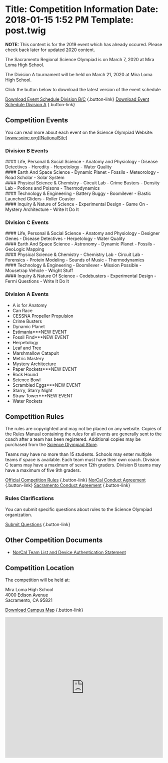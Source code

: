 Title: Competition Information
Date: 2018-01-15 1:52 PM
Template: post.twig
===
**NOTE:** This content is for the 2019 event which has already occured. Please check back later for updated 2020 content.

The Sacramento Regional Science Olympiad is on March 7, 2020 at Mira Loma High School.

The Division A tournament will be held on March 21, 2020 at Mira Loma High School.

Click the button below to download the latest version of the event schedule

[Download Event Schedule Division B/C](/assets/competition-info/schedule-bc.xlsx) {.button-link}
[Download Event Schedule Division A](/assets/competition-info/schedule-a.xls) {.button-link}

## Competition Events
You can read more about each event on the Science Olympiad Website: [www.soinc.org][NationalSite]

### Division B Events

<div class="gridContainer">
<div class="gridBox" markdown="1">
#### Life, Personal &amp; Social Science
 - Anatomy and Physiology
 - Disease Detectives
 - Heredity
 - Herpetology
 - Water Quality
</div>
<div class="gridBox" markdown="1">
#### Earth And Space Science
 - Dynamic Planet
 - Fossils
 - Meteorology
 - Road Scholar
 - Solar System
</div>
<div class="gridBox" markdown="1">
#### Physical Science & Chemistry
 - Circuit Lab
 - Crime Busters
 - Density Lab
 - Potions and Poisons
 - Thermodynamics
</div>
<div class="gridBox" markdown="1">
#### Technology & Engineering
 - Battery Buggy
 - Boomilever
 - Elastic Launched Gliders
 - Roller Coaster
</div>
<div class="gridBox" markdown="1">
#### Inquiry & Nature of Science
 - Experimental Design
 - Game On
 - Mystery Architecture
 - Write It Do It
</div>
</div>

### Division C Events

<div class="gridContainer">
<div class="gridBox" markdown="1">
#### Life, Personal & Social Science
 - Anatomy and Physiology
 - Designer Genes
 - Disease Detectives
 - Herpetology
 - Water Quality
</div>
<div class="gridBox" markdown="1">
#### Earth And Space Science
 - Astronomy
 - Dynamic Planet
 - Fossils
 - GeoLogic Mapping
</div>
<div class="gridBox" markdown="1">
#### Physical Science & Chemistry
 - Chemistry Lab
 - Circuit Lab
 - Forensics
 - Protein Modeling
 - Sounds of Music
 - Thermodynamics
</div>
<div class="gridBox" markdown="1">
#### Technology & Engineering
 - Boomilever
 - Mission Possible
 - Mousetrap Vehicle
 - Wright Stuff
</div>
<div class="gridBox" markdown="1">
#### Inquiry & Nature Of Science
 - Codebusters
 - Experimental Design
 - Fermi Questions
 - Write It Do It
</div>
</div>

### Division A Events
- A is for Anatomy
- Can Race
- CESSNA Propeller Propulsion
- Crime Busters
- Dynamic Planet
- Estimania***NEW EVENT
- Fossil Find***NEW EVENT
- Herpetology
- Leaf and Tree
- Marshmallow Catapult
- Metric Mastery
- Mystery Architecture
- Paper Rockets***NEW EVENT
- Rock Hound
- Science Bowl 
- Scrambled Eggs***NEW EVENT
- Starry, Starry Night
- Straw Tower***NEW EVENT
- Water Rockets


## Competition Rules

The rules are copyrighted and may not be placed on any website. Copies of the Rules Manual containing the rules for all events are generally sent to the coach after a team has been registered. Additional copies may be purchased from the [Science Olympiad Store](https://store.soinc.org/).

Teams may have no more than 15 students. Schools may enter multiple teams if space is available. Each team must have their own coach. Division C teams may have a maximum of seven 12th graders. Division B teams may have a maximum of five 9th graders.

[Official Competition Rules](/assets/competition-info/Official_NorCal_Tourn_Rules.pdf) {.button-link}
[NorCal Conduct Agreement](/assets/competition-info/NorCal_Conduct_Agreement.doc) {.button-link}
[Sacramento Conduct Agreement](/assets/competition-info/Sac_Conduct_Agreement.pdf) {.button-link}

### Rules Clarifications

You can submit specific questions about rules to the Science Olympiad organization.

[Submit Questions](/pages/questions.html) {.button-link}

## Other Competition Documents

- [NorCal Team List and Device Authentication Statement](/assets/competition-info/NorCal_Official_Team_List.doc)

## Competition Location
The competition will be held at:

Mira Loma High School  
4000 Edison Avenue  
Sacramento, CA 95821

[Download Campus Map](/assets/competition-info/MLHSmap-with-parking.pdf) {.button-link}

<iframe src="https://www.google.com/maps/embed?pb=!1m18!1m12!1m3!1d3116.6773437121547!2d-121.37263998414963!3d38.63330317961222!2m3!1f0!2f0!3f0!3m2!1i1024!2i768!4f13.1!3m3!1m2!1s0x809ad94386107e97%3A0x9483fd10d0221658!2sMira+Loma+High+School!5e0!3m2!1sen!2sus!4v1516058189082" height="450" frameborder="0" style="width: 100%; border:0" allowfullscreen></iframe>


[NationalSite]: https://www.soinc.org/